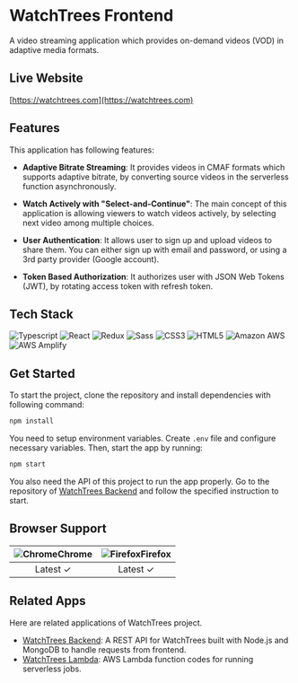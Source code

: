 # WatchTrees Frontend

A video streaming application which provides on-demand videos (VOD) in adaptive media formats.

## Live Website

[https://watchtrees.com](https://watchtrees.com)

## Features

This application has following features:

- **Adaptive Bitrate Streaming**: It provides videos in CMAF formats which supports adaptive bitrate, by converting source videos in the serverless function asynchronously.

- **Watch Actively with "Select-and-Continue"**: The main concept of this application is allowing viewers to watch videos actively, by selecting next video among multiple choices.

- **User Authentication**: It allows user to sign up and upload videos to share them. You can either sign up with email and password, or using a 3rd party provider (Google account).

- **Token Based Authorization**: It authorizes user with JSON Web Tokens (JWT), by rotating access token with refresh token.

<!-- ## Preview -->

<!-- preview image -->

## Tech Stack

![Typescript](https://img.shields.io/badge/Typescript-3178C6.svg?&style=for-the-badge&logo=Typescript&logoColor=white)
![React](https://img.shields.io/badge/React-61DAF8.svg?&style=for-the-badge&logo=React&logoColor=black)
![Redux](https://img.shields.io/badge/Redux-764ABC.svg?&style=for-the-badge&logo=Redux&logoColor=white)
![Sass](https://img.shields.io/badge/Sass-CC6699.svg?&style=for-the-badge&logo=Sass&logoColor=white)
![CSS3](https://img.shields.io/badge/CSS3-1572B6.svg?&style=for-the-badge&logo=CSS3&logoColor=white)
![HTML5](https://img.shields.io/badge/HTML5-E34F26.svg?&style=for-the-badge&logo=HTML5&logoColor=white)
![Amazon AWS](https://img.shields.io/badge/AWS-232F3E.svg?&style=for-the-badge&logo=Amazon+AWS&logoColor=white)
![AWS Amplify](https://img.shields.io/badge/AWS_Amplify-FF9900.svg?&style=for-the-badge&logo=AWS_Amplify&logoColor=white)

## Get Started

To start the project, clone the repository and install dependencies with following command:

```bash
npm install
```

You need to setup environment variables. Create `.env` file and configure necessary variables. Then, start the app by running:

```bash
npm start
```

You also need the API of this project to run the app properly. Go to the repository of [WatchTrees Backend](https://github.com/jkkrow/watchtrees-backend) and follow the specified instruction to start.

## Browser Support

| ![Chrome](https://cdnjs.cloudflare.com/ajax/libs/browser-logos/72.0.0/chrome/chrome.svg)Chrome | ![Firefox](https://cdnjs.cloudflare.com/ajax/libs/browser-logos/72.0.0/firefox/firefox.svg)Firefox |
| :---------: | :---------: |
| Latest &#10003;| Latest &#10003;

## Related Apps

Here are related applications of WatchTrees project.

- [WatchTrees Backend](https://github.com/jkkrow/watchtrees-backend): A REST API for WatchTrees built with Node.js and MongoDB to handle requests from frontend.
- [WatchTrees Lambda](http://github.com/jkkrow/watchtrees-lambda): AWS Lambda function codes for running serverless jobs.
